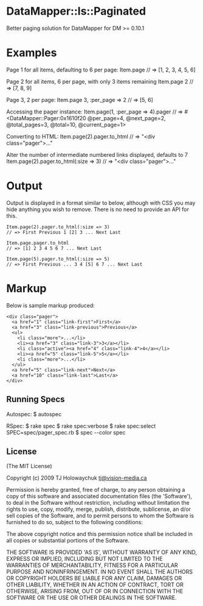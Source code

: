 
# DataMapper::Is::Paginated

  Better paging solution for DataMapper for DM >= 0.10.1
  
# Examples

Page 1 for all items, defaulting to 6 per page:
    Item.page
    // => [1, 2, 3, 4, 5, 6]
    
Page 2 for all items, 6 per page, with only 3 items remaining
    Item.page 2
    // => [7, 8, 9]
    
Page 3, 2 per page:
    Item.page 3, :per_page => 2
    // => [5, 6]
    
Accessing the pager instance:
    Item.page(1, :per_page => 4).pager
    // => #<DataMapper::Pager:0x1610f20 @per_page=4, @next_page=2, @total_pages=3, @total=10, @current_page=1>
    
Converting to HTML:
    Item.page(2).pager.to_html
    // => "<div class=\"pager\">..."
    
Alter the number of intermediate numbered links displayed, defaults to 7
    Item.page(2).pager.to_html(:size => 3)
    // => "<div class=\"pager\">..."
    
# Output

Output is displayed in a format similar to below, although 
with CSS you may hide anything you wish to remove. There is
no need to provide an API for this.

    Item.page(2).pager.to_html(:size => 3)
    // => First Previous 1 [2] 3 ... Next Last
    
    Item.page.pager.to_html
    // => [1] 2 3 4 5 6 7 ... Next Last

    Item.page(5).pager.to_html(:size => 5)
    // => First Previous ... 3 4 [5] 6 7 ... Next Last
    
# Markup

Below is sample markup produced:

    <div class="pager">
      <a href="1" class="link-first">First</a>
      <a href="3" class="link-previous">Previous</a>
      <ul>
        <li class="more">...</li>
        <li><a href="3" class="link-3">3</a></li>
        <li class="active"><a href="4" class="link-4">4</a></li>
        <li><a href="5" class="link-5">5</a></li>
        <li class="more">...</li>
      </ul>
      <a href="5" class="link-next">Next</a>
      <a href="10" class="link-last">Last</a>
    </div>
    
## Running Specs

Autospec:
    $ autospec
  
RSpec:
    $ rake spec
    $ rake spec:verbose
    $ rake spec:select SPEC=spec/pager_spec.rb
    $ spec --color spec
    
## License

(The MIT License)

Copyright (c) 2009 TJ Holowaychuk <tj@vision-media.ca>

Permission is hereby granted, free of charge, to any person obtaining
a copy of this software and associated documentation files (the
'Software'), to deal in the Software without restriction, including
without limitation the rights to use, copy, modify, merge, publish,
distribute, sublicense, an d/or sell copies of the Software, and to
permit persons to whom the Software is furnished to do so, subject to
the following conditions:

The above copyright notice and this permission notice shall be
included in all copies or substantial portions of the Software.

THE SOFTWARE IS PROVIDED 'AS IS', WITHOUT WARRANTY OF ANY KIND,
EXPRESS OR IMPLIED, INCLUDING BUT NOT LIMITED TO THE WARRANTIES OF
MERCHANTABILITY, FITNESS FOR A PARTICULAR PURPOSE AND NONINFRINGEMENT.
IN NO EVENT SHALL THE AUTHORS OR COPYRIGHT HOLDERS BE LIABLE FOR ANY
CLAIM, DAMAGES OR OTHER LIABILITY, WHETHER IN AN ACTION OF CONTRACT,
TORT OR OTHERWISE, ARISING FROM, OUT OF OR IN CONNECTION WITH THE
SOFTWARE OR THE USE OR OTHER DEALINGS IN THE SOFTWARE.
